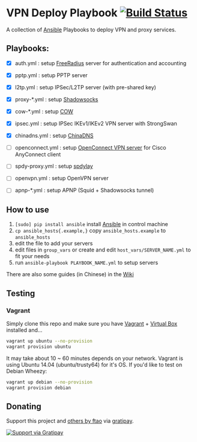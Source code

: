 # VPN Deploy Playbook [![Build Status](https://travis-ci.org/ftao/vpn-deploy-playbook.svg?branch=master)](https://travis-ci.org/ftao/vpn-deploy-playbook)

A collection of [Ansible](http://docs.ansible.com) Playbooks to deploy VPN and proxy services.


## Playbooks:

- [x] auth.yml : setup [FreeRadius](http://freeradius.org) server for authentication and accounting
- [x] pptp.yml : setup PPTP server
- [x] l2tp.yml : setup IPSec/L2TP server (with pre-shared key)
- [x] proxy-*.yml : setup [Shadowsocks](https://github.com/clowwindy/shadowsocks)
- [x] cow-*.yml : setup [COW](https://github.com/cyfdecyf/cow)
- [x] ipsec.yml : setup IPSec IKEv1/IKEv2 VPN server with StrongSwan
- [x] chinadns.yml : setup [ChinaDNS](https://github.com/clowwindy/ChinaDNS/)
- [ ] openconnect.yml : setup [OpenConnect VPN server](http://www.infradead.org/ocserv/) for Cisco AnyConnect client
- [ ] spdy-proxy.yml : setup [spdylay](https://github.com/tatsuhiro-t/spdylay)
- [ ] openvpn.yml : setup OpenVPN server
- [ ] apnp-*.yml : setup APNP (Squid + Shadowsocks tunnel)


## How to use

1. `[sudo] pip install ansible` install [Ansible](http://docs.ansible.com/intro_installation.html#id11) in control machine
2. `cp ansible_hosts{.example,}` copy `ansible_hosts.example` to `ansible_hosts`
3. edit the file to add your servers
4. edit files in `group_vars` or create and edit `host_vars/SERVER_NAME.yml` to fit your needs
5. run `ansible-playbook PLAYBOOK_NAME.yml` to setup servers

There are also some guides (in Chinese) in the [Wiki](https://github.com/ftao/vpn-deploy-playbook/wiki)


## Testing
### Vagrant

Simply clone this repo and make sure you have [Vagrant](http://www.vagrantup.com) + [Virtual Box](https://www.virtualbox.org) installed and...

``` bash
vagrant up ubuntu --no-provision
vagrant provision ubuntu
```

It may take about 10 ~ 60 minutes depends on your network. Vagrant is using Ubuntu 14.04 (ubuntu/trusty64) for it's OS. If you'd like to test on Debian Wheezy:

``` bash
vagrant up debian --no-provision
vagrant provision debian
```

## Donating
Support this project and [others by ftao][gratipay-ftao] via [gratipay][gratipay-ftao].

[![Support via Gratipay][gratipay]][gratipay-ftao]

[gratipay]: https://cdn.rawgit.com/gratipay/gratipay-badge/2.3.0/dist/gratipay.png
[gratipay-ftao]: https://gratipay.com/ftao/
